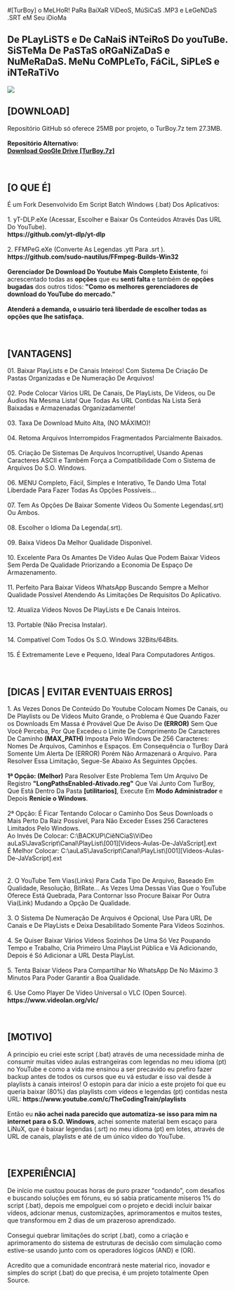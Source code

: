 #[TurBoy] o MeLHoR! PaRa BaiXaR VíDeoS, MúSiCaS .MP3 e LeGeNDaS .SRT eM Seu iDioMa
<h2>De PLayLiSTS e De CaNaiS iNTeiRoS Do youTuBe. SiSTeMa De PaSTaS oRGaNiZaDaS e NuMeRaDaS. MeNu CoMPLeTo, FáCiL, SiPLeS e iNTeRaTiVo</h2>
<img src="https://github.com/ostonprata/TurBoy/blob/main/TurBoy_1280x720.jpg">
<h2>[DOWNLOAD]</h2>
Repositório GitHub só oferece 25MB por projeto, o TurBoy.7z tem 27.3MB.
</br>
</br>
<b>Repositório Alternativo:</b>
</br>
<a href="https://drive.google.com/file/d/12BLgtgOA5dEW8e3YWjlPA5nXjOj2ntRp"><b>Download GooGle Drive [TurBoy.7z]</b></a>
</br>
</br>
</br>
<h2>[O QUE É]</h2>
É um Fork Desenvolvido Em Script Batch Windows (.bat) Dos Aplicativos:
</br>
</br>
1. yT-DLP.eXe (Acessar, Escolher e Baixar Os Conteúdos Através Das URL Do YouTube).
</br>
<b>https://github.com/yt-dlp/yt-dlp</b>
</br>
</br>
2. FFMPeG.eXe (Converte As Legendas .ytt Para .srt ).
</br>
<b>https://github.com/sudo-nautilus/FFmpeg-Builds-Win32</b>
</br>
</br>
<b>Gerenciador De Download Do Youtube Mais Completo Existente</b>, foi acrescentado todas as <b>opções</b> que eu <b>senti falta</b> e também de <b>opções bugadas</b> dos outros tidos: <b>"Como os melhores gerenciadores de download do YouTube do mercado."</b>
</br>
</br>
<b>Atenderá a demanda, o usuário terá liberdade de escolher todas as opções que lhe satisfaça.</b>
</br>
</br>
</br>
<h2>[VANTAGENS]</h2>
01. Baixar PlayLists e De Canais Inteiros! Com Sistema De Criação De Pastas Organizadas e De Numeração De Arquivos!
</br>
</br>
02. Pode Colocar Vários URL De Canais, De PlayLists, De Vídeos, ou De Áudios Na Mesma Lista! Que Todas As URL Contidas Na Lista Será Baixadas e Armazenadas Organizadamente!
</br>
</br>
03. Taxa De Download Muito Alta, (NO MÁXIMO)!
</br>
</br>
04. Retoma Arquivos Interrompidos Fragmentados Parcialmente Baixados.
</br>
</br>
05. Criação De Sistemas De Arquivos Incorruptível, Usando Apenas Caracteres ASCII e Também Força a Compatibilidade Com o Sistema de Arquivos Do S.O. Windows.
</br>
</br>
06. MENU Completo, Fácil, Simples e Interativo, Te Dando Uma Total Liberdade Para Fazer Todas As Opções Possíveis...
</br>
</br>
07. Tem As Opções De Baixar Somente Vídeos Ou Somente Legendas(.srt) Ou Ambos.
</br>
</br>
08. Escolher o Idioma Da Legenda(.srt).
</br>
</br>
09. Baixa Vídeos Da Melhor Qualidade Disponível.
</br>
</br>
10. Excelente Para Os Amantes De Vídeo Aulas Que Podem Baixar Vídeos Sem Perda De Qualidade Priorizando a Economia De Espaço De Armazenamento.
</br>
</br>
11. Perfeito Para Baixar Vídeos WhatsApp Buscando Sempre a Melhor Qualidade Possível Atendendo As Limitações De Requisitos Do Aplicativo.
</br>
</br>
12. Atualiza Vídeos Novos De PlayLists e De Canais Inteiros.
</br>
</br>
13. Portable (Não Precisa Instalar).
</br>
</br>
14. Compatível Com Todos Os S.O. Windows 32Bits/64Bits.
</br>
</br>
15. É Extremamente Leve e Pequeno, Ideal Para Computadores Antigos.
</br>
</br>
</br>
<h2>[DICAS | EVITAR EVENTUAIS ERROS]</h2>
1. As Vezes Donos De Conteúdo Do Youtube Colocam Nomes De Canais, ou De Playlists ou De Vídeos Muito Grande, o Problema é Que Quando Fazer os Downloads Em Massa é Provável Que De Aviso De <b>(ERROR)</b> Sem Que Você Perceba, Por Que Excedeu o Limite De Comprimento De Caracteres De Caminho <b>(MAX_PATH)</b> Imposta Pelo Windows De 256 Caracteres: Nomes De Arquivos, Caminhos e Espaços. Em Consequência o TurBoy Dará Somente Um Alerta De (ERROR) Porém Não Armazenará o Arquivo. Para Resolver Essa Limitação, Segue-Se Abaixo As Seguintes Opções.
</br>
</br>
<b>1ª Opção: (Melhor)</b> Para Resolver Este Problema Tem Um Arquivo De Registro <b>"LongPathsEnabled-Ativado.reg"</b> Que Vai Junto Com TurBoy, Que Está Dentro Da Pasta <b>[utilitarios]</b>, Execute Em <b>Modo Administrador</b> e Depois <b>Renicie o Windows</b>.
</br>
</br>
2ª Opção: É Ficar Tentando Colocar o Caminho Dos Seus Downloads o Mais Perto Da Raiz Possível, Para Não Exceder Esses 256 Caracteres Limitados Pelo Windows.
</br>
Ao Invés De Colocar: C:\BACKUP\CiêNCiaS\VíDeo auLaS\JavaScript\Canal\PlayList\[001][Vídeos-Aulas-De-JaVaScript].ext
</br>
É Melhor Colocar: C:\auLaS\JavaScript\Canal\PlayList\[001][Vídeos-Aulas-De-JaVaScript].ext
</br>
</br>
</br>
2. O YouTube Tem Vias(Links) Para Cada Tipo De Arquivo, Baseado Em Qualidade, Resolução, BitRate... As Vezes Uma Dessas Vias Que o YouTube Oferece Está Quebrada, Para Contornar Isso Procure Baixar Por Outra Via(Link) Mudando a Opção De Qualidade.
</br>
</br>
3. O Sistema De Numeração De Arquivos é Opcional, Use Para URL De Canais e De PlayLists e Deixa Desabilitado Somente Para Vídeos Sozinhos.
</br>
</br>
4. Se Quiser Baixar Vários Vídeos Sozinhos De Uma Só Vez Poupando Tempo e Trabalho, Cria Primeiro Uma PlayList Pública e Vá Adicionando, Depois é Só Adicionar a URL Desta PlayList.
</br>
</br>
5. Tenta Baixar Vídeos Para Compartilhar No WhatsApp De No Máximo 3 Minutos Para Poder Garantir a Boa Qualidade.
</br>
</br>
6. Use Como Player De Vídeo Universal o VLC (Open Source).
</br>
<b>https://www.videolan.org/vlc/</b>
</br>
</br>
</br>
<h2>[MOTIVO]</h2>
A princípio eu criei este script (.bat) através de uma necessidade minha de consumir muitas video aulas estrangeiras com legendas no meu idioma (pt) no YouTube e como a vida me ensinou a ser precavido eu prefiro fazer backup antes de todos os cursos que eu vá estudar e isso vai desde à playlists à canais inteiros! O estopin para dar início a este projeto foi que eu queria baixar (80%) das playlists com vídeos e legendas (pt) contidas nesta URL: <b>https://www.youtube.com/c/TheCodingTrain/playlists</b>
</br>
</br>
Então eu <b>não achei nada parecido que automatiza-se isso para mim na internet para o S.O. Windows</b>, achei somente material bem escaço para LiNuX, que é baixar legendas (.srt) no meu idioma (pt) em lotes, através de URL de canais, playlists e até de um único vídeo do YouTube.
</br>
</br>
</br>
<h2>[EXPERIÊNCIA]</h2>
De início me custou poucas horas de puro prazer "codando", com desafios e buscando soluções em fóruns, eu só sabia praticamente míseros 1% do script (.bat), depois me empolguei com o projeto e decidi incluir baixar vídeos, adcionar menus, customizações, aprimoramentos e muitos testes, que transformou em 2 dias de um prazeroso aprendizado.
</br>
</br>
Consegui quebrar limitações do script (.bat), como a criação e aprimoramento do sistema de estruturas de decisão com simulação como estive-se usando junto com os operadores lógicos (AND) e (OR).
</br>
</br>
Acredito que a comunidade encontrará neste material rico, inovador e simples do script (.bat) do que precisa, é um projeto totalmente Open Source.

